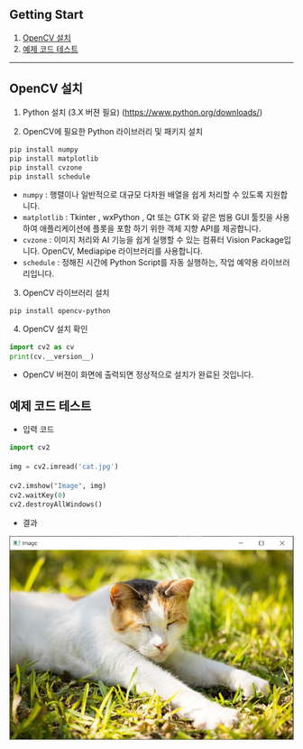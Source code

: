 ## Getting Start
1. [OpenCV 설치](#opencv-설치)
2. [예제 코드 테스트](#예제-코드-테스트)

---

## OpenCV 설치
1. Python 설치 (3.X 버젼 필요)
(https://www.python.org/downloads/)

2. OpenCV에 필요한 Python 라이브러리 및 패키지 설치
```
pip install numpy 
pip install matplotlib
pip install cvzone
pip install schedule
```
* `numpy` : 행렬이나 일반적으로 대규모 다차원 배열을 쉽게 처리할 수 있도록 지원합니다.
* `matplotlib` : Tkinter , wxPython , Qt 또는 GTK 와 같은 범용 GUI 툴킷을 사용하여 애플리케이션에 플롯을 포함 하기 위한 객체 지향 API를 제공합니다.
* `cvzone` : 이미지 처리와 AI 기능을 쉽게 실행할 수 있는 컴퓨터 Vision Package입니다. OpenCV, Mediapipe 라이브러리를 사용합니다.
* `schedule` : 정해진 시간에 Python Script를 자동 실행하는, 작업 예약용 라이브러리입니다.

3. OpenCV 라이브러리 설치
```
pip install opencv-python
```

4. OpenCV 설치 확인
```py
import cv2 as cv
print(cv.__version__)
```
* OpenCV 버젼이 화면에 출력되면 정상적으로 설치가 완료된 것입니다.

## 예제 코드 테스트
* 입력 코드
```py
import cv2

img = cv2.imread('cat.jpg')

cv2.imshow("Image", img)
cv2.waitKey(0)
cv2.destroyAllWindows()
```
* 결과

![Result](./result_img.jpg)
